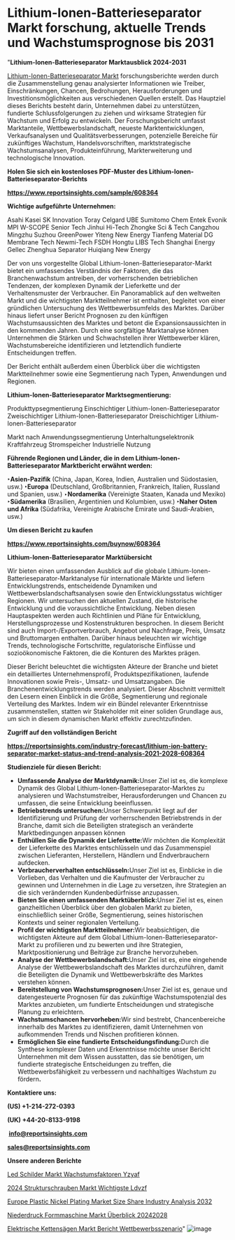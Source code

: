 # Lithium-Ionen-Batterieseparator Markt forschung, aktuelle Trends und Wachstumsprognose bis 2031

"<strong><b>Lithium-Ionen-Batterieseparator Marktausblick 2024-2031</b></strong>

<a href=https://www.reportsinsights.com/sample/608364>Lithium-Ionen-Batterieseparator Markt</a> forschungsberichte werden durch die Zusammenstellung genau analysierter Informationen wie Treiber, Einschränkungen, Chancen, Bedrohungen, Herausforderungen und Investitionsmöglichkeiten aus verschiedenen Quellen erstellt. Das Hauptziel dieses Berichts besteht darin, Unternehmen dabei zu unterstützen, fundierte Schlussfolgerungen zu ziehen und wirksame Strategien für Wachstum und Erfolg zu entwickeln. Der Forschungsbericht umfasst Marktanteile, Wettbewerbslandschaft, neueste Marktentwicklungen, Verkaufsanalysen und Qualitätsverbesserungen, potenzielle Bereiche für zukünftiges Wachstum, Handelsvorschriften, marktstrategische Wachstumsanalysen, Produkteinführung, Markterweiterung und technologische Innovation.

<strong><b>Holen Sie sich ein kostenloses PDF-Muster des Lithium-Ionen-Batterieseparator-Berichts</b></strong>

<a href=https://www.reportsinsights.com/sample/608364><strong><u>https://www.reportsinsights.com/sample/608364</u></strong></a>

<strong>Wichtige aufgeführte Unternehmen:</strong>

Asahi Kasei
        SK Innovation
        Toray
        Celgard
        UBE
        Sumitomo Chem
        Entek
        Evonik
        MPI
        W-SCOPE
        Senior Tech
        Jinhui Hi-Tech
        Zhongke Sci & Tech
        Cangzhou Mingzhu
        Suzhou GreenPower
        Yiteng New Energy
        Tianfeng Material
        DG Membrane Tech
        Newmi-Tech
        FSDH
        Hongtu LIBS Tech
        Shanghai Energy
        Gellec
        Zhenghua Separator
        Huiqiang New Energy

Der von uns vorgestellte Global Lithium-Ionen-Batterieseparator-Markt bietet ein umfassendes Verständnis der Faktoren, die das Branchenwachstum antreiben, der vorherrschenden betrieblichen Tendenzen, der komplexen Dynamik der Lieferkette und der Verhaltensmuster der Verbraucher. Ein Panoramablick auf den weltweiten Markt und die wichtigsten Marktteilnehmer ist enthalten, begleitet von einer gründlichen Untersuchung des Wettbewerbsumfelds des Marktes. Darüber hinaus liefert unser Bericht Prognosen zu den künftigen Wachstumsaussichten des Marktes und betont die Expansionsaussichten in den kommenden Jahren. Durch eine sorgfältige Marktanalyse können Unternehmen die Stärken und Schwachstellen ihrer Wettbewerber klären, Wachstumsbereiche identifizieren und letztendlich fundierte Entscheidungen treffen.

Der Bericht enthält außerdem einen Überblick über die wichtigsten Marktteilnehmer sowie eine Segmentierung nach Typen, Anwendungen und Regionen.

<strong>Lithium-Ionen-Batterieseparator Marktsegmentierung:</strong>

Produkttypsegmentierung
Einschichtiger Lithium-Ionen-Batterieseparator
Zweischichtiger Lithium-Ionen-Batterieseparator
Dreischichtiger Lithium-Ionen-Batterieseparator

Markt nach Anwendungssegmentierung
Unterhaltungselektronik
Kraftfahrzeug
Stromspeicher
Industrielle Nutzung

<strong><b>Führende Regionen und Länder, die in dem Lithium-Ionen-Batterieseparator Marktbericht erwähnt werden:</b></strong>

<strong><b>‣Asien-Pazifik</b></strong> (China, Japan, Korea, Indien, Australien und Südostasien, usw.)
<strong><b>‣Europa</b></strong> (Deutschland, Großbritannien, Frankreich, Italien, Russland und Spanien, usw.)
‣<strong><b>Nordamerika</b></strong> (Vereinigte Staaten, Kanada und Mexiko)
<strong><b>‣Südamerika</b></strong> (Brasilien, Argentinien und Kolumbien, usw.)
<strong><b>‣Naher Osten und Afrika</b></strong> (Südafrika, Vereinigte Arabische Emirate und Saudi-Arabien, usw.)

<strong>Um diesen Bericht zu kaufen</strong>

<a href=https://www.reportsinsights.com/buynow/608364><strong><u>https://www.reportsinsights.com/buynow/608364</u></strong></a>

<strong>Lithium-Ionen-Batterieseparator Marktübersicht</strong>

Wir bieten einen umfassenden Ausblick auf die globale Lithium-Ionen-Batterieseparator-Marktanalyse für internationale Märkte und liefern Entwicklungstrends, entscheidende Dynamiken und Wettbewerbslandschaftsanalysen sowie den Entwicklungsstatus wichtiger Regionen. Wir untersuchen den aktuellen Zustand, die historische Entwicklung und die voraussichtliche Entwicklung. Neben diesen Hauptaspekten werden auch Richtlinien und Pläne für Entwicklung, Herstellungsprozesse und Kostenstrukturen besprochen. In diesem Bericht sind auch Import-/Exportverbrauch, Angebot und Nachfrage, Preis, Umsatz und Bruttomargen enthalten. Darüber hinaus beleuchten wir wichtige Trends, technologische Fortschritte, regulatorische Einflüsse und sozioökonomische Faktoren, die die Konturen des Marktes prägen.

Dieser Bericht beleuchtet die wichtigsten Akteure der Branche und bietet ein detailliertes Unternehmensprofil, Produktspezifikationen, laufende Innovationen sowie Preis-, Umsatz- und Umsatzangaben. Die Branchenentwicklungstrends werden analysiert. Dieser Abschnitt vermittelt den Lesern einen Einblick in die Größe, Segmentierung und regionale Verteilung des Marktes. Indem wir ein Bündel relevanter Erkenntnisse zusammenstellen, statten wir Stakeholder mit einer soliden Grundlage aus, um sich in diesem dynamischen Markt effektiv zurechtzufinden.

<strong>Zugriff auf den vollständigen Bericht</strong>

<a href=https://reportsinsights.com/industry-forecast/lithium-ion-battery-separator-market-status-and-trend-analysis-2021-2028-608364><strong>https://reportsinsights.com/industry-forecast/lithium-ion-battery-separator-market-status-and-trend-analysis-2021-2028-608364</strong></a>

<strong>Studienziele für diesen Bericht:</strong>
<ul>
  <li><strong>Umfassende Analyse der Marktdynamik:</strong>Unser Ziel ist es, die komplexe Dynamik des Global Lithium-Ionen-Batterieseparator-Marktes zu analysieren und Wachstumstreiber, Herausforderungen und Chancen zu umfassen, die seine Entwicklung beeinflussen.</li>
  <li><strong>Betriebstrends untersuchen:</strong>Unser Schwerpunkt liegt auf der Identifizierung und Prüfung der vorherrschenden Betriebstrends in der Branche, damit sich die Beteiligten strategisch an veränderte Marktbedingungen anpassen können</li>
  <li><strong>Enthüllen Sie die Dynamik der Lieferkette:</strong>Wir möchten die Komplexität der Lieferkette des Marktes entschlüsseln und das Zusammenspiel zwischen Lieferanten, Herstellern, Händlern und Endverbrauchern aufdecken.</li>
  <li><strong>Verbraucherverhalten entschlüsseln:</strong>Unser Ziel ist es, Einblicke in die Vorlieben, das Verhalten und die Kaufmuster der Verbraucher zu gewinnen und Unternehmen in die Lage zu versetzen, ihre Strategien an die sich verändernden Kundenbedürfnisse anzupassen.</li>
  <li><strong>Bieten Sie einen umfassenden Marktüberblick:</strong>Unser Ziel ist es, einen ganzheitlichen Überblick über den globalen Markt zu bieten, einschließlich seiner Größe, Segmentierung, seines historischen Kontexts und seiner regionalen Verteilung.</li>
  <li><strong>Profil der wichtigsten Marktteilnehmer:</strong>Wir beabsichtigen, die wichtigsten Akteure auf dem Global Lithium-Ionen-Batterieseparator-Markt zu profilieren und zu bewerten und ihre Strategien, Marktpositionierung und Beiträge zur Branche hervorzuheben.</li>
  <li><strong>Analyse der Wettbewerbslandschaft:</strong>Unser Ziel ist es, eine eingehende Analyse der Wettbewerbslandschaft des Marktes durchzuführen, damit die Beteiligten die Dynamik und Wettbewerbskräfte des Marktes verstehen können.</li>
  <li><strong>Bereitstellung von Wachstumsprognosen:</strong>Unser Ziel ist es, genaue und datengesteuerte Prognosen für das zukünftige Wachstumspotenzial des Marktes anzubieten, um fundierte Entscheidungen und strategische Planung zu erleichtern.</li>
  <li><strong>Wachstumschancen hervorheben:</strong>Wir sind bestrebt, Chancenbereiche innerhalb des Marktes zu identifizieren, damit Unternehmen von aufkommenden Trends und Nischen profitieren können.</li>
  <li><strong>Ermöglichen Sie eine fundierte Entscheidungsfindung:</strong>Durch die Synthese komplexer Daten und Erkenntnisse möchte unser Bericht Unternehmen mit dem Wissen ausstatten, das sie benötigen, um fundierte strategische Entscheidungen zu treffen, die Wettbewerbsfähigkeit zu verbessern und nachhaltiges Wachstum zu fördern<strong>.</strong></li>
</ul>
<strong>Kontaktiere uns:</strong>

<strong>(US) +1-214-272-0393</strong>

<strong>(UK) +44-20-8133-9198</strong>

<strong> </strong><a href=info@reportsinsights.com><strong><u>info@reportsinsights.com</u></strong></a>

<a href=sales@reportsinsights.com><strong><u>sales@reportsinsights.com</u></strong></a>

<strong>Unsere anderen Berichte</strong>

<a href=https://de.linkedin.com/pulse/led-schilder-markt-wachstumsfaktoren-yzyaf/>Led Schilder Markt Wachstumsfaktoren Yzyaf</a>

<a href=https://de.linkedin.com/pulse/2024-strukturschrauben-markt-wichtigste-ldvzf/>2024 Strukturschrauben Markt Wichtigste Ldvzf</a>

<a href=https://github.com/Jaayaachit/RIMarket/blob/main/Europe-Plastic-Nickel-Plating-Market-Size-Share-Industry-Analysis-2032.md>Europe Plastic Nickel Plating Market Size Share Industry Analysis 2032</a>

<a href=https://de.linkedin.com/pulse/niederdruck-formmaschine-markt-überblick-20242028>Niederdruck Formmaschine Markt Überblick 20242028</a>

<a href=https://de.linkedin.com/pulse/elektrische-kettensägen-markt-bericht-wettbewerbsszenario>Elektrische Kettensägen Markt Bericht Wettbewerbsszenario</a>"
![image](https://github.com/Jaayaachit/RIMarket/assets/158452289/0d835d62-ac99-493b-ba05-7e4f372ac568)

